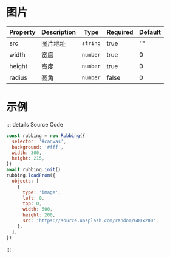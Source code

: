 # 图片

| Property | Description | Type     | Required | Default |
| -------- | ----------- | -------- | -------- | ------- |
| src      | 图片地址    | `string` | true     | ""      |
| width    | 宽度        | `number` | true     | 0       |
| height   | 高度        | `number` | true     | 0       |
| radius   | 圆角        | `number` | false    | 0       |

# 示例

<canvas id="canvas"></canvas>

<script>
  import('/index.mjs').then(async ({ Rubbing }) => {
    const rubbing = new Rubbing({
      selector: '#canvas',
      background: '#fff',
      width: 600,
      height: 200,
    })
    await rubbing.init()
    rubbing.loadFrom({
      objects: [
        {
          type: 'image',
          left: 0,
          top: 0,
          width: 600,
          height: 200,
          src: 'https://source.unsplash.com/random/600x200'
        },
      ],
    })
  })
</script>

::: details Source Code

```js
const rubbing = new Rubbing({
  selector: '#canvas',
  background: '#fff',
  width: 300,
  height: 215,
})
await rubbing.init()
rubbing.loadFrom({
  objects: [
    {
      type: 'image',
      left: 0,
      top: 0,
      width: 600,
      height: 200,
      src: 'https://source.unsplash.com/random/600x200',
    },
  ],
})
```

:::
